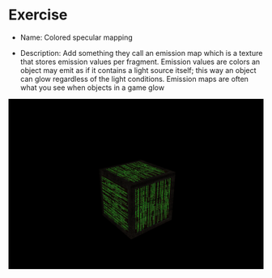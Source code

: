 # Exercise

- Name: Colored specular mapping

- Description: Add something they call an emission map which is a texture that stores emission values per fragment. Emission values are colors an object may emit as if it contains a light source itself; this way an object can glow regardless of the light conditions. Emission maps are often what you see when objects in a game glow

![Matrix](matrix.png)